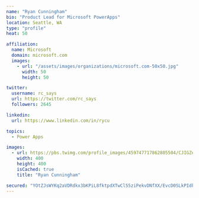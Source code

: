 ```yaml
---
name: "Ryan Cunningham"
bio: "Product Lead for Microsoft PowerApps"
location: Seattle, WA
type: "profile"
heat: 50

affiliation:
  name: Microsoft
  domain: microsoft.com
  images:
    - url: "/assets/images/organizations/microsoft.com-50x50.jpg"
      width: 50
      height: 50

twitter:
  username: rc_says
  url: https://twitter.com/rc_says
  followers: 2645

linkedin:
  url: https://www.linkedin.com/in/rycu

topics:
  - Power Apps

images:
  - url: https://pbs.twimg.com/profile_images/459747717862805504/CJIGZejd_400x400.png
    width: 400
    height: 400
    isCached: true
    title: "Ryan Cunningham"

secured: "YOtZJsWYKq2aVDRdkx3bKPiL8fktpdXTwCl55ziPekvDNfXX/EvcD0SLkPIdkM0SOQS7RbRSPOBwDqL5o+vG74oORVaG5gHqOPsMwHlbQ2ppQlwtuvz+qTediBX7EcfVYWdexe5fENLntw+iubKmq+F2dCXEtIghpSrbYG1vOr937IgbnKMFxYdjHcirWYnMjSe/NTz8BLrheB0Zt6MvCnGMaV8strH1iGmJ2n1KdTKjnbdwv6zI65fxQH/5jxjgJ2nuXvCVyQEXN1cwr64O0aO+Ix1SpRumpZ08VoENWFgVRSgjSq5xih6E1T5AvIqRRIFgF3dOrL65AgNhRoNi8SXlF7abc1v9SbJXBejCHU0obM9yP0rKKsLx9ci/haCCLBsOovBqKK7JB6Whrk/dibD1kKvp0srtanU04R25Z7E=;xhyCWjww6afBGJ/CDiw7aQ=="
---
```


